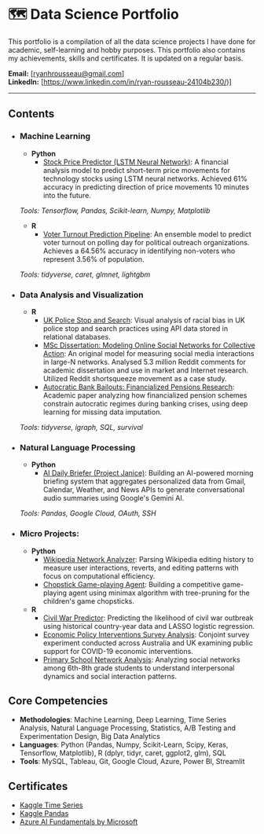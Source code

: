 # 🗺️ Data Science Portfolio

This portfolio is a compilation of all the data science projects I have done for academic, self-learning and hobby purposes. This portfolio also contains my achievements, skills and certificates. It is updated on a regular basis. 

**Email:** [ryanhrousseau@gmail.com]  
**LinkedIn:** [https://www.linkedin.com/in/ryan-rousseau-24104b230/)]  

<Add in a section for achievements when you have some achievements>

****
## Contents

- ### Machine Learning

    - __Python__
        - [Stock Price Predictor (LSTM Neural Network)](https://github.com/Ry-Rousseau/ds-portfolio/blob/main/LSTM-net-stock-predictor/README.md): A financial analysis model to predict short-term price movements for technology stocks using LSTM neural networks. Achieved 61% accuracy in predicting direction of price movements 10 minutes into the future.

	_Tools: Tensorflow, Pandas, Scikit-learn, Numpy, Matplotlib_

	- __R__
		- [Voter Turnout Prediction Pipeline](https://rpubs.com/ry_publisher_r/1321477): An ensemble model to predict voter turnout on polling day for political outreach organizations. Achieves a 64.56% accuracy in identifying non-voters who represent 3.56% of population.

    _Tools: tidyverse, caret, glmnet, lightgbm_

- ### Data Analysis and Visualization

    - __R__
        - [UK Police Stop and Search](https://rpubs.com/ry_publisher_r/uk_police_bias): Visual analysis of racial bias in UK police stop and search practices using API data stored in relational databases.
        - [MSc Dissertation: Modeling Online Social Networks for Collective Action](https://github.com/Ry-Rousseau/ds-portfolio/blob/main/reddit-network-model/README.md): An original model for measuring social media interactions in large-N networks. Analysed 5.3 million Reddit comments for academic dissertation and use in market and Internet research. Utilized Reddit shortsqueeze movement as a case study. 
        - [Autocratic Bank Bailouts: Financialized Pensions Research](https://github.com/Ry-Rousseau/academic-research/blob/main/bjps_non_dem_banking_crises/README.md): Academic paper analyzing how financialized pension schemes constrain autocratic regimes during banking crises, using deep learning for missing data imputation. 
    
    _Tools: tidyverse, igraph, SQL, survival_

- ### Natural Language Processing
    - __Python__
        - [AI Daily Briefer (Project Janice)](https://github.com/Ry-Rousseau/morning-brief): Building an AI-powered morning briefing system that aggregates personalized data from Gmail, Calendar, Weather, and News APIs to generate conversational audio summaries using Google's Gemini AI.

	_Tools: Pandas, Google Cloud, OAuth, SSH_

- ### Micro Projects:

	- __Python__
		- [Wikipedia Network Analyzer](https://github.com/Ry-Rousseau/ds-portfolio/blob/main/wikipedia-network-analyzer/README.md): Parsing Wikipedia editing history to measure user interactions, reverts, and editing patterns with focus on computational efficiency.
		- [Chopstick Game-playing Agent](https://github.com/Ry-Rousseau/ds-portfolio/blob/main/chopstick-game-playing-agent/README.md): Building a competitive game-playing agent using minimax algorithm with tree-pruning for the children's game chopsticks.
    - __R__
		- [Civil War Predictor](https://github.com/Ry-Rousseau/ds-portfolio/blob/main/ml-civil-war-classifier/README.md): Predicting the likelihood of civil war outbreak using historical country-year data and LASSO logistic regression.
        - [Economic Policy Interventions Survey Analysis](https://github.com/Ry-Rousseau/academic-research/tree/main/ejpr_econ_preferences): Conjoint survey experiment conducted across Australia and UK examining public support for COVID-19 economic interventions. 
        - [Primary School Network Analysis](https://github.com/Ry-Rousseau/ds-portfolio/blob/main/education-network-analysis/README.md): Analyzing social networks among 6th-8th grade students to understand interpersonal dynamics and social interaction patterns.

## Core Competencies

- **Methodologies**: Machine Learning, Deep Learning, Time Series Analysis, Natural Language Processing, Statistics, A/B Testing and Experimentation Design, Big Data Analytics
- **Languages**: Python (Pandas, Numpy, Scikit-Learn, Scipy, Keras, Tensorflow, Matplotlib), R (dplyr, tidyr, caret, ggplot2, glm), SQL
- **Tools**: MySQL, Tableau, Git, Google Cloud, Azure, Power BI, Streamlit

## Certificates

- [Kaggle Time Series](https://www.kaggle.com/learn/certification/ryanrousseau/time-series)
- [Kaggle Pandas](https://www.kaggle.com/learn/certification/ryanrousseau/pandas)
- [Azure AI Fundamentals by Microsoft](https://www.credly.com/badges/5917b3f4-5ed9-4a10-94cc-6083177f0573/public_url)